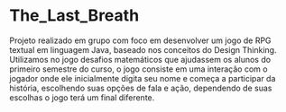 # The_Last_Breath
Projeto realizado em grupo com foco em desenvolver um jogo de RPG textual em linguagem Java, baseado nos conceitos do Design Thinking. 
Utilizamos no jogo desafios matemáticos que ajudassem os alunos do primeiro semestre do curso, o jogo consiste em uma interação com o jogador onde ele inicialmente digita seu nome
e começa a participar da história, escolhendo suas opções de fala e ação, dependendo de suas escolhas o jogo terá um final diferente.
